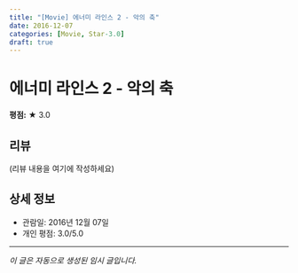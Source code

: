 ```yaml
---
title: "[Movie] 에너미 라인스 2 - 악의 축"
date: 2016-12-07
categories: [Movie, Star-3.0]
draft: true
---
```


# 에너미 라인스 2 - 악의 축

**평점:** ★ 3.0

## 리뷰

(리뷰 내용을 여기에 작성하세요)

## 상세 정보

- 관람일: 2016년 12월 07일
- 개인 평점: 3.0/5.0

---

*이 글은 자동으로 생성된 임시 글입니다.*
